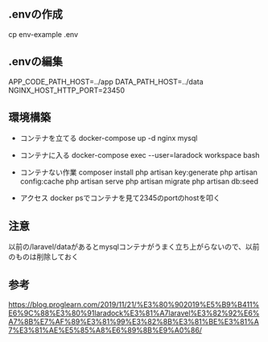 ## .envの作成
cp env-example .env

## .envの編集
APP_CODE_PATH_HOST=../app
DATA_PATH_HOST=../data
NGINX_HOST_HTTP_PORT=23450

## 環境構築
- コンテナを立てる
docker-compose up -d nginx mysql
- コンテナに入る
docker-compose exec --user=laradock workspace bash
- コンテナない作業
composer install
php artisan key:generate
php artisan config:cache
php artisan serve
php artisan migrate
php artisan db:seed

- アクセス
docker psでコンテナを見て2345のportのhostを叩く

## 注意
以前の/laravel/dataがあるとmysqlコンテナがうまく立ち上がらないので、以前のものは削除しておく

## 参考
https://blog.proglearn.com/2019/11/21/%E3%80%902019%E5%B9%B411%E6%9C%88%E3%80%91laradock%E3%81%A7laravel%E3%82%92%E6%A7%8B%E7%AF%89%E3%81%99%E3%82%8B%E3%81%BE%E3%81%A7%E3%81%AE%E5%85%A8%E6%89%8B%E9%A0%86/

